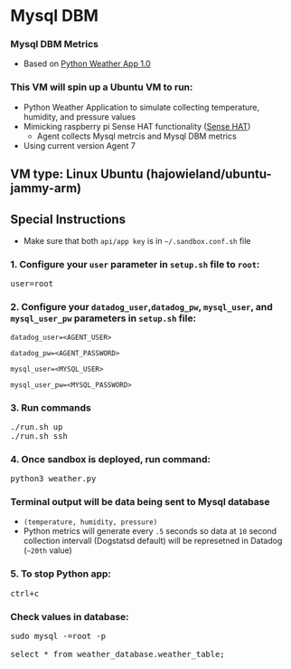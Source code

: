 # Mysql DBM

### <h3>Mysql DBM Metrics</h3>
- Based on [Python Weather App 1.0](https://datadoghq.atlassian.net/wiki/spaces/TS/pages/2789376418/Dogstatsd+Exercise+Python)<p></p>


### This VM will spin up a Ubuntu VM to run:
- Python Weather Application to simulate collecting temperature, humidity, and pressure values
- Mimicking raspberry pi Sense HAT functionality ([Sense HAT](https://www.raspberrypi.com/products/sense-hat/))
  - Agent collects Mysql metrcis and Mysql DBM metrics
- Using current version Agent 7

## VM type: Linux Ubuntu (hajowieland/ubuntu-jammy-arm)

## Special Instructions

- Make sure that both `api/app key` is in `~/.sandbox.conf.sh` file

### 1. Configure your `user` parameter in `setup.sh` file to `root`:
<pre>user=root</pre>

### 2. Configure your `datadog_user`,`datadog_pw`, `mysql_user`, and `mysql_user_pw` parameters in `setup.sh` file:

`datadog_user=<AGENT_USER>`

`datadog_pw=<AGENT_PASSWORD>`

`mysql_user=<MYSQL_USER>`

`mysql_user_pw=<MYSQL_PASSWORD>`

### 3. Run commands
<pre>./run.sh up
./run.sh ssh </pre>

### 4. Once sandbox is deployed, run command:

<pre>python3 weather.py</pre>

### Terminal output will be data being sent to Mysql database
-  `(temperature, humidity, pressure)`
-  Python metrics will generate every `.5` seconds so data at `10` second collection intervall (Dogstatsd default) will be represetned in Datadog (`~20th` value)

### 5. To stop Python app:
<pre>ctrl+c</pre>

### Check values in database:
<pre>sudo mysql -=root -p

select * from weather_database.weather_table;

</pre>
